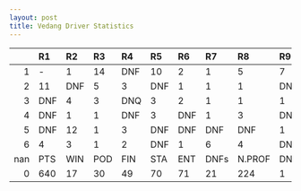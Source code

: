 ```yaml
---
layout: post 
title: Vedang Driver Statistics
--- 
```


|     | R1   | R2   | R3   | R4   | R5   | R6   | R7   | R8     | R9   | R10   | R11   | R12   | Points   | Pos   |
|----:|:-----|:-----|:-----|:-----|:-----|:-----|:-----|:-------|:-----|:------|:------|:------|:---------|:------|
|   1 | -    | 1    | 14   | DNF  | 10   | 2    | 1    | 5      | 7    | 9     | 11    | DNF   | 70.0     | 6.0   |
|   2 | 11   | DNF  | 5    | 3    | DNF  | 1    | 1    | 1      | DNF  | 7     | 2     | 8     | 105.0    | 3.0   |
|   3 | DNF  | 4    | 3    | DNQ  | 3    | 2    | 1    | 1      | 1    | DNF   | 1     | DNF   | 129.0    | 3.0   |
|   4 | DNF  | 1    | 1    | DNF  | 3    | DNF  | 1    | 3      | DNF  | 5     | 2     | 3     | 131.0    | 2.0   |
|   5 | DNF  | 12   | 1    | 3    | DNF  | DNF  | DNF  | DNF    | 1    | DNF   | 5     | DNF   | 60.0     | 8.0   |
|   6 | 4    | 3    | 1    | 2    | DNF  | 1    | 6    | 4      | DNF  | 1     | 9     | 4     | 145.0    | 1.0   |
| nan | PTS  | WIN  | POD  | FIN  | STA  | ENT  | DNFs | N.PROF | DNQ  | %FIN  | PPR   | BST   | CHA      | RNK   |
|   0 | 640  | 17   | 30   | 49   | 70   | 71   | 21   | 224    | 1    | 70.0  | 9.01  | 1     | 1.0      | 1.0   |